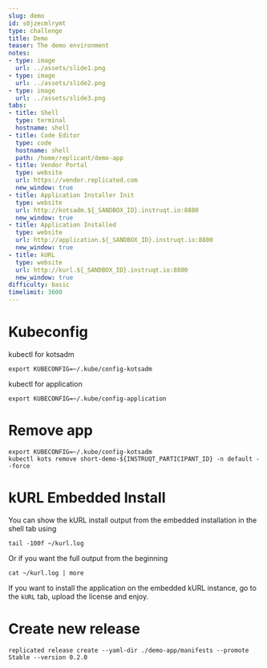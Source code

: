 ```yaml
---
slug: demo
id: s0jzecmlrymt
type: challenge
title: Demo
teaser: The demo environment
notes:
- type: image
  url: ../assets/slide1.png
- type: image
  url: ../assets/slide2.png
- type: image
  url: ../assets/slide3.png
tabs:
- title: Shell
  type: terminal
  hostname: shell
- title: Code Editor
  type: code
  hostname: shell
  path: /home/replicant/demo-app
- title: Vendor Portal
  type: website
  url: https://vendor.replicated.com
  new_window: true
- title: Application Installer Init
  type: website
  url: http://kotsadm.${_SANDBOX_ID}.instruqt.io:8800
  new_window: true
- title: Application Installed
  type: website
  url: http://application.${_SANDBOX_ID}.instruqt.io:8800
  new_window: true
- title: kURL
  type: website
  url: http://kurl.${_SANDBOX_ID}.instruqt.io:8800
  new_window: true
difficulty: basic
timelimit: 3600
---
```


Kubeconfig
==========

kubectl for kotsadm
```
export KUBECONFIG=~/.kube/config-kotsadm
```

kubectl for application
```
export KUBECONFIG=~/.kube/config-application
```


Remove app
==========

```shell
export KUBECONFIG=~/.kube/config-kotsadm
kubectl kots remove short-demo-${INSTRUQT_PARTICIPANT_ID} -n default --force
```

kURL Embedded Install
=====================

You can show the kURL install output from the embedded installation in the shell tab using
```
tail -100f ~/kurl.log
```

Or if you want the full output from the beginning
```
cat ~/kurl.log | more
```

If you want to install the application on the embedded kURL instance, go to the `kURL` tab, upload the license and enjoy.

Create new release
==================

```shell
replicated release create --yaml-dir ./demo-app/manifests --promote Stable --version 0.2.0
```

